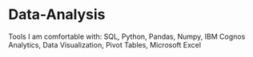 # Data-Analysis

Tools I am comfortable with: SQL, Python, Pandas, Numpy, IBM Cognos Analytics, Data Visualization, Pivot Tables, Microsoft Excel
